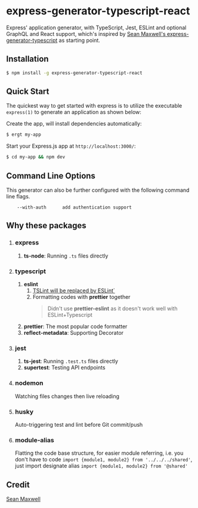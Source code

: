 # express-generator-typescript-react
Express' application generator, with TypeScript, Jest, ESLint and optional GraphQL and React support, which's inspired by [Sean Maxwell's express-generator-typescript](https://github.com/seanpmaxwell/express-generator-typescript) as starting point.


## Installation

```sh
$ npm install -g express-generator-typescript-react
```

## Quick Start

The quickest way to get started with express is to utilize the executable `express(1)` to generate an application as shown below:

Create the app, will install dependencies automatically:

```bash
$ ergt my-app
```

Start your Express.js app at `http://localhost:3000/`:

```bash
$ cd my-app && npm dev
```

## Command Line Options

This generator can also be further configured with the following command line flags.

        --with-auth      add authentication support

## Why these packages

1. ### express 
    1. **ts-node**: Running `.ts` files directly
1. ### typescript
    1. **eslint**
        1. [TSLint will be replaced by ESLint`](https://github.com/palantir/tslint/issues/4534)
        1. Formatting codes with **prettier** together
            >Didn't use **prettier-eslint** as it doesn't work well with ESLint+Typescript
    1. **prettier**: The most popular code formatter
    1. **reflect-metadata**: Supporting Decorator
1. ### jest
    1. **ts-jest**: Running `.test.ts` files directly
    1. **supertest**: Testing API endpoints
1. ### nodemon
    Watching files changes then live reloading
1. ### husky
    Auto-triggering test and lint before Git commit/push
1. ### module-alias
    Flatting the code base structure, for easier module referring, i.e. you don't have to code `import {module1, module2} from '../../../shared'`, just import designate alias `import {module1, module2} from '@shared'`

## Credit
[Sean Maxwell](https://github.com/seanpmaxwell/express-generator-typescript)
